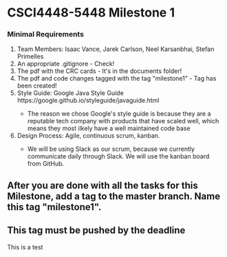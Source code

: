 # CSCI4448-5448 Milestone 1

### Minimal Requirements

<ol>
  <li> Team Members: Isaac Vance, Jarek Carlson, Neel Karsanbhai, Stefan Primelles</li>
  <li> An appropriate .gitignore - Check!</li>
  <li> The pdf with the CRC cards - It's in the documents folder! </li>
   <li>The pdf and code changes tagged with the tag "milestone1" - Tag has been created! </li>
   <li>Style Guide: Google Java Style Guide https://google.github.io/styleguide/javaguide.html</li>
    <ul>
        <li>The reason we chose Google's style guide is because they are a reputable tech company with products that have scaled well, which means they most ilkely have a well maintained code base</li>
    </ul>
   <li>Design Process: Agile, continuous scrum, kanban.</li>
    <ul>
        <li>We will be using Slack as our scrum, because we currently communicate daily through Slack. We will use the kanban board from GitHub.</li>
    </ul>
 </ol>

## After you are done with all the tasks for this Milestone, add a tag to the master branch. Name this tag "milestone1".

## This tag must be pushed by the deadline

This is a test